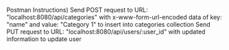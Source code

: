 Postman Instructions)
Send POST request to URL: "localhost:8080/api/categories" with x-www-form-url-encoded data of key: "name" and value: "Category 1" to insert into categories collection
Send PUT request to URL: "localhost:8080/api/users/:user_id" with updated information to update user
